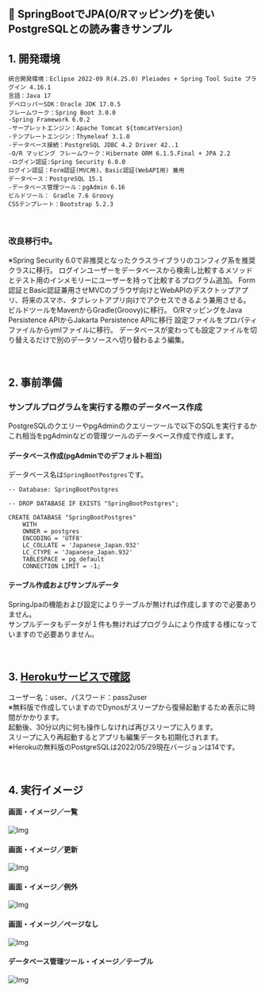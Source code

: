 ﻿## :leaves: SpringBootでJPA(O/Rマッピング)を使いPostgreSQLとの読み書きサンプル

## 1. 開発環境  
```
統合開発環境：Eclipse 2022-09 R(4.25.0) Pleiades + Spring Tool Suite プラグイン 4.16.1
言語：Java 17  
デベロッパーSDK：Oracle JDK 17.0.5  
フレームワーク：Spring Boot 3.0.0  
-Spring Framework 6.0.2  
-サーブレットエンジン：Apache Tomcat ${tomcatVersion}  
-テンプレートエンジン：Thymeleaf 3.1.0  
-データベース接続：PostgreSQL JDBC 4.2 Driver 42..1  
-O/R マッピング フレームワーク：Hibernate ORM 6.1.5.Final + JPA 2.2  
-ログイン認証:Spring Security 6.0.0
ログイン認証：Form認証(MVC用)、Basic認証(WebAPI用) 兼用
データベース：PostgreSQL 15.1
-データベース管理ツール：pgAdmin 6.16
ビルドツール： Gradle 7.6 Groovy
CSSテンプレート：Bootstrap 5.2.3
```

<br />

### 改良移行中。
※Spring Security 6.0で非推奨となったクラスライブラリのコンフィグ系を推奨クラスに移行。
ログインユーザーをデータベースから検索し比較するメソッドとテスト用のインメモリーにユーザーを持って比較するプログラム追加。
Form認証とBasic認証兼用させMVCのブラウザ向けとWebAPIのデスクトップアプリ、将来のスマホ、タブレットアプリ向けでアクセスできるよう兼用させる。
ビルドツールをMavenからGradle(Groovy)に移行。
O/RマッピングをJava Persistence APIからJakarta Persistence APIに移行
設定ファイルをプロパティファイルからymlファイルに移行。
データベースが変わっても設定ファイルを切り替えるだけで別のデータソースへ切り替わるよう編集。

<br />

## 2. 事前準備  
### サンプルプログラムを実行する際のデータベース作成  
PostgreSQLのクエリーやpgAdminのクエリーツールで以下のSQLを実行するかこれ相当をpgAdminなどの管理ツールのデータベース作成で作成します。  

#### データベース作成(pgAdminでのデフォルト相当)  
データベース名は`SpringBootPostgres`です。  

```
-- Database: SpringBootPostgres

-- DROP DATABASE IF EXISTS "SpringBootPostgres";

CREATE DATABASE "SpringBootPostgres"
    WITH 
    OWNER = postgres
    ENCODING = 'UTF8'
    LC_COLLATE = 'Japanese_Japan.932'
    LC_CTYPE = 'Japanese_Japan.932'
    TABLESPACE = pg_default
    CONNECTION LIMIT = -1;
````

#### テーブル作成およびサンプルデータ  
SpringJpaの機能および設定によりテーブルが無ければ作成しますので必要ありません。  
サンプルデータもデータが１件も無ければプログラムにより作成する様になっていますので必要ありません。  


<br />

## 3. [Herokuサービスで確認](https://polarbear-leaning02.herokuapp.com/)
ユーザー名：user、パスワード：pass2user  
※無料版で作成していますのでDynosがスリープから復帰起動するため表示に時間がかかります。   
起動後、30分以内に何も操作しなければ再びスリープに入ります。  
スリープに入り再起動するとアプリも編集データも初期化されます。  
※Herokuの無料版のPostgreSQLは2022/05/29現在バージョンは14です。  

<br />

## 4. 実行イメージ  
#### 画面・イメージ／一覧  
![Img](ReadmeImg.png)  

#### 画面・イメージ／更新  
![Img](ReadmeImg2.png)  

#### 画面・イメージ／例外  
![Img](ReadmeImg3.png)

#### 画面・イメージ／ページなし  
![Img](ReadmeImg4.png)

#### データベース管理ツール・イメージ／テーブル  
![Img](ReadmeImg5.png)  
  